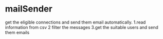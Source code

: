# mailSender

get the eligible connections and send them email automatically.
1.read information from csv
2 filter the messages
3.get the suitable users and send them emails 
